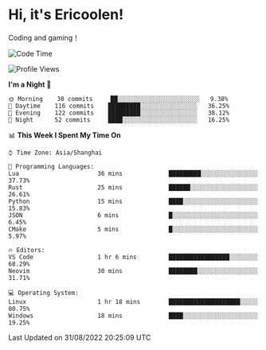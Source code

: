# Hi, it's Ericoolen!
Coding and gaming！

<!--START_SECTION:waka-->
![Code Time](http://img.shields.io/badge/Code%20Time-350%20hrs%2023%20mins-blue)

![Profile Views](http://img.shields.io/badge/Profile%20Views-1-blue)

**I'm a Night 🦉** 

```text
🌞 Morning    30 commits     ██░░░░░░░░░░░░░░░░░░░░░░░   9.38% 
🌆 Daytime    116 commits    █████████░░░░░░░░░░░░░░░░   36.25% 
🌃 Evening    122 commits    █████████░░░░░░░░░░░░░░░░   38.12% 
🌙 Night      52 commits     ████░░░░░░░░░░░░░░░░░░░░░   16.25%

```


📊 **This Week I Spent My Time On** 

```text
⌚︎ Time Zone: Asia/Shanghai

💬 Programming Languages: 
Lua                      36 mins             █████████░░░░░░░░░░░░░░░░   37.73% 
Rust                     25 mins             ██████░░░░░░░░░░░░░░░░░░░   26.61% 
Python                   15 mins             ████░░░░░░░░░░░░░░░░░░░░░   15.83% 
JSON                     6 mins              █░░░░░░░░░░░░░░░░░░░░░░░░   6.45% 
CMake                    5 mins              █░░░░░░░░░░░░░░░░░░░░░░░░   5.97%

🔥 Editors: 
VS Code                  1 hr 6 mins         █████████████████░░░░░░░░   68.29% 
Neovim                   30 mins             ████████░░░░░░░░░░░░░░░░░   31.71%

💻 Operating System: 
Linux                    1 hr 18 mins        ████████████████████░░░░░   80.75% 
Windows                  18 mins             ████░░░░░░░░░░░░░░░░░░░░░   19.25%

```


 Last Updated on 31/08/2022 20:25:09 UTC
<!--END_SECTION:waka-->

